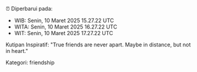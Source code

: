 ⏰ Diperbarui pada:
- WIB: Senin, 10 Maret 2025 15.27.22 UTC
- WITA: Senin, 10 Maret 2025 16.27.22 UTC
- WIT: Senin, 10 Maret 2025 17.27.22 UTC

Kutipan Inspiratif:
"True friends are never apart. Maybe in distance, but not in heart."


Kategori: friendship


